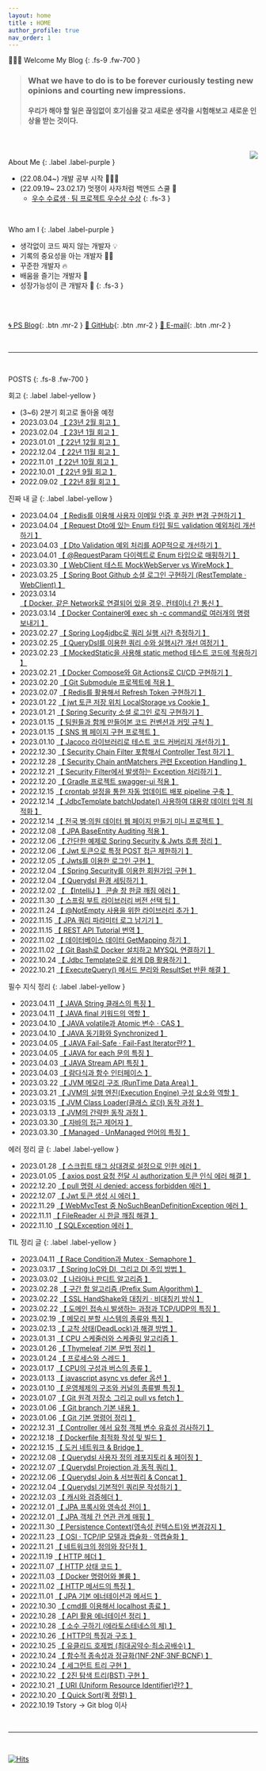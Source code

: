 ```yaml
---
layout: home
title : HOME
author_profile: true
nav_order: 1
---
```


🙇🏻‍♂️ Welcome My  Blog 
{: .fs-9 .fw-700 }

>### **What we have to do is to be forever curiously testing new opinions and courting new impressions.**<br>
>#### 우리가 해야 할 일은 끊임없이 호기심을 갖고 새로운 생각을 시험해보고 새로운 인상을 받는 것이다.



<br>
<br>

<img align='right' src="http://mazassumnida.wtf/api/v2/generate_badge?boj=tryingmybest24h">

About Me
{: .label .label-purple }

- (22.08.04~) 개발 공부 시작 👩🏻‍💻
- (22.09.19~ 23.02.17) 멋쟁이 사자처럼 백엔드 스쿨 🦁
  - [우수 수료생 · 팀 프로젝트 우수상 수상](https://tryingmybest24.notion.site/2-d44ca58384c24c99a061caed3645014e)
{: .fs-3 }

<br>

Who am I
{: .label .label-purple }

- 생각없이 코드 짜지 않는 개발자 💡
- 기록의 중요성을 아는 개발자 ✍🏻
- 꾸준한 개발자 🔥
- 배움을 즐기는 개발자 📖
- 성장가능성이 큰 개발자 🌟
{: .fs-3 }

<br>
<br>

[🌀 PS Blog](https://yinq.tistory.com/category/%F0%9F%91%A8%F0%9F%8F%BB%E2%80%8D%F0%9F%92%BB%20Algorithm){: .btn .mr-2 }
[🚀 GitHub](https://github.com/inkyu-yoon){: .btn .mr-2 }
[💌 E-mail](mailto:tryingmybest24h@gmail.com){: .btn .mr-2 }
  
<br>

---
<br>

POSTS
{: .fs-8 .fw-700 }


회고
{: .label .label-yellow }
- (3~6) 2분기 회고로 돌아올 예정
- 2023.03.04 [【 23년 2월 회고 】](https://inkyu-yoon.github.io/docs/Retrospect/February23)
- 2023.02.04 [【 23년 1월 회고 】](https://inkyu-yoon.github.io/docs/Retrospect/January23)
- 2023.01.01 [【 22년 12월 회고 】](https://inkyu-yoon.github.io/docs/Retrospect/December22)
- 2022.12.04 [【 22년 11월 회고 】](https://inkyu-yoon.github.io/docs/Retrospect/November22)
- 2022.11.01 [【 22년 10월 회고 】](https://inkyu-yoon.github.io/docs/Retrospect/October22)
- 2022.10.01 [【 22년 9월 회고 】](https://inkyu-yoon.github.io/docs/Retrospect/September22)
- 2022.09.02 [【 22년 8월 회고 】](https://inkyu-yoon.github.io/docs/Retrospect/August22)

진짜 내 글
{: .label .label-yellow }
- 2023.04.04 [【 Redis를 이용해 사용자 이메일 인증 후 권한 변경 구현하기 】](https://inkyu-yoon.github.io/docs/Language/SpringBoot/RedisAndAuth)
- 2023.04.04 [【 Request Dto에 있는 Enum 타입 필드 validation 예외처리 개선하기 】](https://inkyu-yoon.github.io/docs/Language/SpringBoot/EnumValidation)
- 2023.04.03 [【 Dto Validation 예외 처리를 AOP적으로 개선하기 】](https://inkyu-yoon.github.io/docs/Language/SpringBoot/ValidationAop)
- 2023.04.01 [【 @RequestParam 다이렉트로 Enum 타입으로 매핑하기 】](https://inkyu-yoon.github.io/docs/Language/SpringBoot/RequestParamEnum)
- 2023.03.30 [【 WebClient 테스트 MockWebServer vs WireMock 】](https://inkyu-yoon.github.io/docs/Language/SpringBoot/WebClientTest)
- 2023.03.25 [【 Spring Boot Github 소셜 로그인 구현하기 (RestTemplate · WebClient) 】](https://inkyu-yoon.github.io/docs/Language/SpringBoot/GithubLogin)
- 2023.03.14 [【 Docker, 같은 Network로 연결되어 있을 경우, 컨테이너 간 통신 】](https://inkyu-yoon.github.io/docs/Learned/Docker/DockerNetworkConnect)
- 2023.03.14 [【 Docker Container에 exec sh -c command로 여러개의 명령 보내기 】](https://inkyu-yoon.github.io/docs/Learned/Docker/ExecCommand)
- 2023.02.27 [【 Spring Log4jdbc로 쿼리 실행 시간 측정하기 】](https://inkyu-yoon.github.io/docs/Language/JPA/SqlTiming)
- 2023.02.25 [【 QueryDsl를 이용한 쿼리 수와 실행시간 개선 여정기 】](https://inkyu-yoon.github.io/docs/Language/JPA/UseQuerydsl)
- 2023.02.23 [【 MockedStatic을 사용해 static method 테스트 코드에 적용하기 】](https://inkyu-yoon.github.io/docs/Learned/TIP/MockedStatic)
- 2023.02.21 [【 Docker Compose와 Git Actions로 CI/CD 구현하기 】](https://inkyu-yoon.github.io/docs/Learned/Docker/GitActionsCICD)
- 2023.02.20 [【 Git Submodule 프로젝트에 적용 】](https://inkyu-yoon.github.io/docs/Learned/Git/GitSubmodule)
- 2023.02.07 [【 Redis를 활용해서 Refresh Token 구현하기 】](https://inkyu-yoon.github.io/docs/Language/SpringBoot/RefreshToken)
- 2023.01.22 [【 jwt 토큰 저장 위치 LocalStorage vs Cookie 】](https://inkyu-yoon.github.io/docs/Learned/HTTP/JwtTokenSave)
- 2023.01.21 [【 Spring Security 소셜 로그인 로직 구현하기 】](https://inkyu-yoon.github.io/docs/Language/SpringBoot/OauthLogin)
- 2023.01.15 [【 팀원들과 함께 만들어본 코드 컨벤션과 커밋 규칙 】](https://inkyu-yoon.github.io/docs/Project/CodeConvention)
- 2023.01.15 [【 SNS 웹 페이지 구현 프로젝트 】](https://inkyu-yoon.github.io/docs/Project/SNSProject)
- 2023.01.10 [【 Jacoco 라이브러리로 테스트 코드 커버리지 개선하기 】](https://inkyu-yoon.github.io/docs/Language/SpringBoot/Jacoco)
- 2022.12.30 [【 Security Chain Filter 포함해서 Controller Test 하기 】](https://inkyu-yoon.github.io/docs/Language/SpringBoot/SecurityChainTest)
- 2022.12.28 [【 Security Chain antMatchers 관련 Exception Handling 】](https://inkyu-yoon.github.io/docs/Language/SpringBoot/SecurityChainException)
- 2022.12.21 [【 Security Filter에서 발생하는 Exception 처리하기 】](https://inkyu-yoon.github.io/docs/Language/SpringBoot/FilterExceptionHandle)
- 2022.12.20 [【 Gradle 프로젝트 swagger-ui 적용 】](https://inkyu-yoon.github.io/docs/Language/SpringBoot/Swagger)
- 2022.12.15 [【 crontab 설정을 통한 자동 업데이트 배포 pipeline 구축 】](https://inkyu-yoon.github.io/docs/Learned/Docker/DockerCICDCrontab)
- 2022.12.14 [【 JdbcTemplate batchUpdate() 사용하여 대용량 데이터 입력 최적화 】](https://inkyu-yoon.github.io/docs/Language/Spring/JdbcBatchUpdate)
- 2022.12.14 [【 전국 병·의원 데이터 웹 페이지 만들기 미니 프로젝트 】](https://inkyu-yoon.github.io/docs/Project/HospitalWeb)
- 2022.12.08 [【 JPA BaseEntity Auditing 적용 】](https://inkyu-yoon.github.io/docs/Language/JPA/JpaAuditing)
- 2022.12.06 [【 간단한 예제로 Spring Security & Jwts 흐름 정리 】](https://inkyu-yoon.github.io/docs/Language/SpringBoot/SecurityWithJwts)
- 2022.12.06 [【 Jwt 토큰으로 특정 POST 접근 제한하기 】](https://inkyu-yoon.github.io/docs/Language/SpringBoot/SpringSecurityToken)
- 2022.12.05 [【 Jwts를 이용한 로그인 구현 】](https://inkyu-yoon.github.io/docs/Language/SpringBoot/SpringSecurityLogin)
- 2022.12.04 [【 Spring Security를 이용한 회원가입 구현 】](https://inkyu-yoon.github.io/docs/Language/SpringBoot/SpringSecurityJoin)
- 2022.12.04 [【 Querydsl 환경 세팅하기 】](https://inkyu-yoon.github.io/docs/Language/JPA/QuerydslEnv)
- 2022.12.02 [【 【IntelliJ 】 콘솔 창 한글 깨짐 에러 】](https://inkyu-yoon.github.io/docs/Learned/Error/KoreanError)
- 2022.11.30 [【 스프링 부트 라이브러리 버전 선택 팁 】](https://inkyu-yoon.github.io/docs/Learned/TIP/SelectLibraryVersion)
- 2022.11.24 [【 @NotEmpty 사용을 위한 라이브러리 추가 】](https://inkyu-yoon.github.io/docs/Learned/TIP/NotEmpty)
- 2022.11.15 [【 JPA 쿼리 파라미터 로그 남기기 】](https://inkyu-yoon.github.io/docs/Learned/TIP/SQLLog)
- 2022.11.15 [【 REST API Tutorial 번역 】](https://inkyu-yoon.github.io/docs/Learned/HTTP/Restful)
- 2022.11.02 [【 데이터베이스 데이터 GetMapping 하기 】](https://inkyu-yoon.github.io/docs/Learned/Docker/DBMSGetMapping)
- 2022.11.02 [【 Git Bash로 Docker 설치하고 MYSQL 연결하기 】](https://inkyu-yoon.github.io/docs/Learned/Docker/DockerAndEc2)
- 2022.10.24 [【 Jdbc Template으로 쉽게 DB 활용하기 】](https://inkyu-yoon.github.io/docs/Language/Spring/JdbcTemplate)
- 2022.10.21 [【 ExecuteQuery() 메서드 분리와 ResultSet 반환 해결 】](https://inkyu-yoon.github.io/docs/Language/Spring/ExecuteQuery)
  

필수 지식 정리
{: .label .label-yellow }
- 2023.04.11 [【 JAVA String 클래스의 특징 】](https://inkyu-yoon.github.io/docs/Language/Java/String)
- 2023.04.11 [【 JAVA final 키워드의 역할 】](https://inkyu-yoon.github.io/docs/Language/Java/Final)
- 2023.04.10 [【 JAVA volatile과 Atomic 변수 · CAS 】](https://inkyu-yoon.github.io/docs/Language/Java/Volatile)
- 2023.04.10 [【 JAVA 동기화와 Synchronized 】](https://inkyu-yoon.github.io/docs/Language/Java/Synchronized)
- 2023.04.05 [【 JAVA Fail-Safe · Fail-Fast Iterator란? 】](https://inkyu-yoon.github.io/docs/Language/Java/FailSafeFast)
- 2023.04.05 [【 JAVA for each 문의 특징 】](https://inkyu-yoon.github.io/docs/Language/Java/ForEachLoop)
- 2023.04.03 [【 JAVA Stream API 특징 】](https://inkyu-yoon.github.io/docs/Language/Java/AboutStream)
- 2023.04.03 [【 람다식과 함수 인터페이스 】](https://inkyu-yoon.github.io/docs/Language/Java/AboutLambda)
- 2023.03.22 [【 JVM 메모리 구조 (RunTime Data Area) 】](https://inkyu-yoon.github.io/docs/Language/Java/JVMRuntimeDataArea)
- 2023.03.21 [【 JVM의 실행 엔진(Execution Engine) 구성 요소와 역할 】](https://inkyu-yoon.github.io/docs/Language/Java/ExecutionEngine)
- 2023.03.15 [【 JVM Class Loader(클래스 로더) 동작 과정 】](https://inkyu-yoon.github.io/docs/Language/Java/ClassLoader)
- 2023.03.13 [【 JVM의 간략한 동작 과정 】](https://inkyu-yoon.github.io/docs/Language/Java/AboutJVM)
- 2023.03.30 [【 자바의 접근 제어자 】](https://inkyu-yoon.github.io/docs/Language/Java/AccessModifier)
- 2023.03.30 [【 Managed · UnManaged 언어의 특징 】](https://inkyu-yoon.github.io/docs/Learned/OS/ManagedUnManaged)

에러 정리 글
{: .label .label-yellow }
- 2023.01.28 [【 스크립트 태그 상대경로 설정으로 인한 에러 】](https://inkyu-yoon.github.io/docs/Learned/Error/RefusedMIME)
- 2023.01.05 [【 axios post 요청 전달 시 authorization 토큰 인식 에러 해결 】](https://inkyu-yoon.github.io/docs/Language/FrontEnd/AxiosPost)
- 2022.12.20 [【 pull 명령 시 denied: access forbidden 에러 】](https://inkyu-yoon.github.io/docs/Learned/Error/AccessDeniedError)
- 2022.12.07 [【 Jwt 토큰 생성 시 에러 】](https://inkyu-yoon.github.io/docs/Learned/Error/SecretKeyError)
- 2022.11.29 [【 WebMvcTest 중 NoSuchBeanDefinitionException 에러 】](https://inkyu-yoon.github.io/docs/Learned/Error/WebMvcError)
- 2022.11.11 [【 FileReader 시 한글 깨짐 해결 】](https://inkyu-yoon.github.io/docs/Learned/TIP/FileReader)
- 2022.11.10 [【 SQLException 에러 】](https://inkyu-yoon.github.io/docs/Learned/Error/SQLError)


TIL 정리 글
{: .label .label-yellow }
- 2023.04.11 [【 Race Condition과 Mutex · Semaphore 】](https://inkyu-yoon.github.io/docs/Learned/OS/RaceCondition)
- 2023.03.17 [【 Spring IoC와 DI, 그리고 DI 주입 방법 】](https://inkyu-yoon.github.io/docs/Language/Spring/SpringIocAndDI)
- 2023.03.02 [【 나라야나 판디트 알고리즘 】](https://inkyu-yoon.github.io/docs/Learned/Algorithm/NarayanaPanditas)
- 2023.02.28 [【 구간 합 알고리즘 (Prefix Sum Algorithm) 】](https://inkyu-yoon.github.io/docs/Learned/Algorithm/PrefixAlgorithm)
- 2023.02.22 [【 SSL HandShake와 대칭키 · 비대칭키 방식 】](https://inkyu-yoon.github.io/docs/Learned/Network/SecureKey)
- 2023.02.22 [【 도메인 접속시 발생하는 과정과 TCP/UDP의 특징 】](https://inkyu-yoon.github.io/docs/Learned/Network/ProcessAndProtocol)
- 2023.02.19 [【 메모리 분할 시스템의 종류와 특징 】](https://inkyu-yoon.github.io/docs/Learned/OS/MemoryManage)
- 2023.02.13 [【 교착 상태(DeadLock)과 해결 방법 】](https://inkyu-yoon.github.io/docs/Learned/OS/DeadLock)
- 2023.01.31 [【 CPU 스케줄러와 스케줄링 알고리즘 】](https://inkyu-yoon.github.io/docs/Learned/OS/Scheduler)
- 2023.01.26 [【 Thymeleaf 기본 문법 정리 】](https://inkyu-yoon.github.io/docs/Language/FrontEnd/ThymeleafBasic)
- 2023.01.24 [【 프로세스와 스레드 】](https://inkyu-yoon.github.io/docs/Learned/OS/Process)
- 2023.01.17 [【 CPU의 구성과 버스의 종류 】](https://inkyu-yoon.github.io/docs/Learned/OS/OSCPUandBus)
- 2023.01.13 [【 javascript async vs defer 옵션 】](https://inkyu-yoon.github.io/docs/Language/FrontEnd/JsDefer)
- 2023.01.10 [【 운영체제의 구조와 커널의 종류별 특징 】](https://inkyu-yoon.github.io/docs/Learned/OS/OSBasic)
- 2023.01.07 [【 Git 원격 저장소 그리고 pull vs fetch 】](https://inkyu-yoon.github.io/docs/Learned/Git/GitRemote)
- 2023.01.06 [【 Git branch 기본 내용 】](https://inkyu-yoon.github.io/docs/Learned/Git/GitBranch)
- 2023.01.06 [【 Git 기본 명령어 정리 】](https://inkyu-yoon.github.io/docs/Learned/Git/GitBasic)
- 2022.12.31 [【 Controller 에서 요청 객체 변수 유효성 검사하기 】](https://inkyu-yoon.github.io/docs/Language/SpringBoot/validation)
- 2022.12.18 [【 Dockerfile 최적화 작성 및 빌드 】](https://inkyu-yoon.github.io/docs/Learned/Docker/DockerDockerfile)
- 2022.12.15 [【 도커 네트워크 & Bridge 】](https://inkyu-yoon.github.io/docs/Learned/Docker/DockerNetwork)
- 2022.12.08 [【 Querydsl 사용자 정의 레포지토리 & 페이징 】](https://inkyu-yoon.github.io/docs/Language/JPA/QuerydslRepo)
- 2022.12.07 [【 Querydsl Projection 과 동적 쿼리 】](https://inkyu-yoon.github.io/docs/Language/JPA/QuerydslProjection)
- 2022.12.06 [【 Querydsl Join & 서브쿼리 & Concat 】](https://inkyu-yoon.github.io/docs/Language/JPA/QuerydslJoin)
- 2022.12.04 [【 Querydsl 기본적인 쿼리문 작성하기 】](https://inkyu-yoon.github.io/docs/Language/JPA/QuerydslCreateQuery)
- 2022.12.03 [【 캐시와 검증헤더 】](https://inkyu-yoon.github.io/docs/Learned/HTTP/Cache)
- 2022.12.01 [【 JPA 프록시와 영속성 전이 】](https://inkyu-yoon.github.io/docs/Language/JPA/ProxyAndCascade)
- 2022.12.01 [【 JPA 객체 간 연관 관계 매핑 】](https://inkyu-yoon.github.io/docs/Language/JPA/JPAMapping)
- 2022.11.30 [【 Persistence Context(영속성 컨텍스트)와 변경감지 】](https://inkyu-yoon.github.io/docs/Language/JPA/PersistenceContext)
- 2022.11.23 [【 OSI · TCP/IP 모델과 캡슐화 · 역캡슐화 】](https://inkyu-yoon.github.io/docs/Learned/Network/OSIandTCP)
- 2022.11.21 [【 네트워크의 정의와 장단점 】](https://inkyu-yoon.github.io/docs/Learned/Network/NetworkDef)
- 2022.11.19 [【 HTTP 헤더 】](https://inkyu-yoon.github.io/docs/Learned/HTTP/HTTPHeader)
- 2022.11.07 [【 HTTP 상태 코드 】](https://inkyu-yoon.github.io/docs/Learned/HTTP/HTTPStatus)
- 2022.11.03 [【 Docker 명령어와 볼륨 】](https://inkyu-yoon.github.io/docs/Learned/Docker/DockerBasic)
- 2022.11.02 [【 HTTP 메서드의 특징 】](https://inkyu-yoon.github.io/docs/Learned/HTTP/HTTPMethod)
- 2022.11.01 [【 JPA 기본 에너테이션과 메서드 】](https://inkyu-yoon.github.io/docs/Language/JPA/JPABasic)
- 2022.10.30 [【 cmd를 이용해서 localhost 종료 】](https://inkyu-yoon.github.io/docs/Learned/Error/LocalEnd)
- 2022.10.28 [【 API 활용 에너테이션 정리 】](https://inkyu-yoon.github.io/docs/Language/Spring/SpringBootBasic)
- 2022.10.28 [【 소수 구하기 (에라토스테네스의 체) 】](https://inkyu-yoon.github.io/docs/Learned/Algorithm/Primary)
- 2022.10.26 [【 HTTP의 특징과 구조 】](https://inkyu-yoon.github.io/docs/Learned/HTTP/AboutHTTP)
- 2022.10.25 [【 유클리드 호제법 (최대공약수·최소공배수) 】](https://inkyu-yoon.github.io/docs/Learned/Algorithm/FindGcd)
- 2022.10.24 [【 함수적 종속성과 정규화(1NF·2NF·3NF·BCNF) 】](https://inkyu-yoon.github.io/docs/Learned/DataBase/NF)
- 2022.10.24 [【 세그먼트 트리 구현 】](https://inkyu-yoon.github.io/docs/Learned/DataStructure/SegmentTree)
- 2022.10.22 [【 2진 탐색 트리(BST) 구현 】](https://inkyu-yoon.github.io/docs/Learned/DataStructure/BinSearchTree)
- 2022.10.21 [【 URI (Uniform Resource Identifier)란? 】](https://inkyu-yoon.github.io/docs/Learned/HTTP/URLFlow)
- 2022.10.20 [【 Quick Sort(퀵 정렬) 】](https://inkyu-yoon.github.io/docs/Learned/Algorithm/QuickSort)
- 2022.10.19 Tstory -> Git blog 이사

<br>



---

<br>

[![Hits](https://hits.seeyoufarm.com/api/count/incr/badge.svg?url=https%3A%2F%2Finkyu-yoon.github.io&count_bg=%23E6C2FF&title_bg=%23B000E5&icon=&icon_color=%23E7E7E7&title=hits&edge_flat=false)](https://hits.seeyoufarm.com)